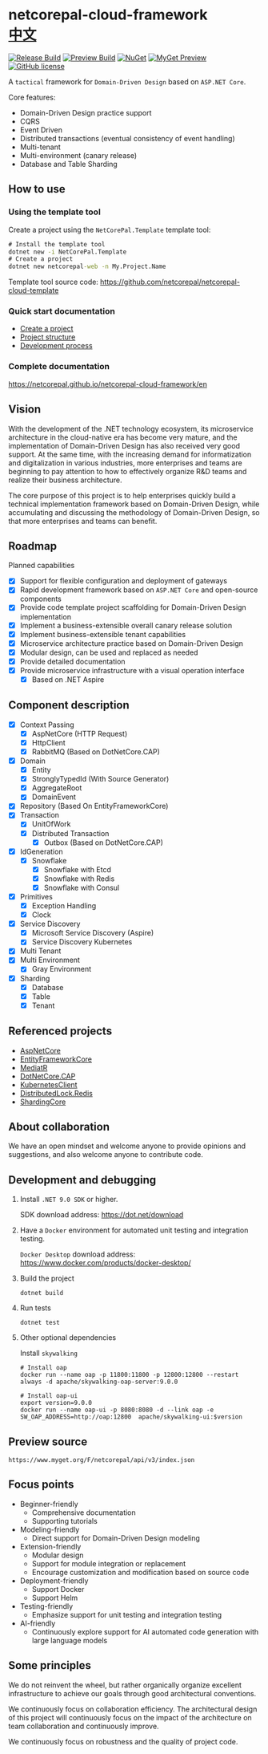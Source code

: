 # netcorepal-cloud-framework　　　　　　　　　　[中文](https://github.com/netcorepal/netcorepal-cloud-framework/blob/main/README.md)

[![Release Build](https://img.shields.io/github/actions/workflow/status/netcorepal/netcorepal-cloud-framework/release.yml?label=release%20build)](https://github.com/netcorepal/netcorepal-cloud-framework/actions/workflows/release.yml)
[![Preview Build](https://img.shields.io/github/actions/workflow/status/netcorepal/netcorepal-cloud-framework/dotnet.yml?label=preview%20build)](https://github.com/netcorepal/netcorepal-cloud-framework/actions/workflows/dotnet.yml)
[![NuGet](https://img.shields.io/nuget/v/NetCorePal.Extensions.AspNetCore.svg)](https://www.nuget.org/packages/NetCorePal.Extensions.AspNetCore)
[![MyGet Preview](https://img.shields.io/myget/netcorepal/vpre/NetCorePal.Extensions.AspNetCore?label=preview)](https://www.myget.org/feed/netcorepal/package/nuget/NetCorePal.Extensions.AspNetCore)
[![GitHub license](https://img.shields.io/badge/license-MIT-blue.svg)](https://github.com/netcorepal/netcorepal-cloud-framework/blob/main/LICENSE)

A `tactical` framework for `Domain-Driven Design` based on `ASP.NET Core`.

Core features:

+ Domain-Driven Design practice support
+ CQRS
+ Event Driven
+ Distributed transactions (eventual consistency of event handling)
+ Multi-tenant
+ Multi-environment (canary release)
+ Database and Table Sharding

## How to use

### Using the template tool

Create a project using the `NetCorePal.Template` template tool:

```cmd
# Install the template tool
dotnet new -i NetCorePal.Template
# Create a project
dotnet new netcorepal-web -n My.Project.Name
```

Template tool source code: <https://github.com/netcorepal/netcorepal-cloud-template>

### Quick start documentation

+ [Create a project](https://netcorepal.github.io/netcorepal-cloud-framework/en/getting-started/getting-started/)
+ [Project structure](https://netcorepal.github.io/netcorepal-cloud-framework/en/getting-started/project-structure/)
+ [Development process](https://netcorepal.github.io/netcorepal-cloud-framework/en/getting-started/development-process/)

### Complete documentation

<https://netcorepal.github.io/netcorepal-cloud-framework/en>

## Vision

With the development of the .NET technology ecosystem, its microservice architecture in the cloud-native era has become very mature, and the implementation of Domain-Driven Design has also received very good support. At the same time, with the increasing demand for informatization and digitalization in various industries, more enterprises and teams are beginning to pay attention to how to effectively organize R&D teams and realize their business architecture.

The core purpose of this project is to help enterprises quickly build a technical implementation framework based on Domain-Driven Design, while accumulating and discussing the methodology of Domain-Driven Design, so that more enterprises and teams can benefit.

## Roadmap

Planned capabilities

+ [x] Support for flexible configuration and deployment of gateways
+ [x] Rapid development framework based on `ASP.NET Core` and open-source components
+ [x] Provide code template project scaffolding for Domain-Driven Design implementation
+ [x] Implement a business-extensible overall canary release solution
+ [x] Implement business-extensible tenant capabilities
+ [x] Microservice architecture practice based on Domain-Driven Design
+ [x] Modular design, can be used and replaced as needed
+ [x] Provide detailed documentation
+ [x] Provide microservice infrastructure with a visual operation interface
  + [x] Based on .NET Aspire

## Component description

+ [x] Context Passing
  + [x] AspNetCore (HTTP Request)
  + [x] HttpClient
  + [x] RabbitMQ (Based on DotNetCore.CAP)
+ [x] Domain
  + [x] Entity
  + [x] StronglyTypedId (With Source Generator)
  + [x] AggregateRoot
  + [x] DomainEvent
+ [x] Repository (Based On EntityFrameworkCore)
+ [x] Transaction
  + [x] UnitOfWork
  + [x] Distributed Transaction
    + [x] Outbox (Based on DotNetCore.CAP)
+ [x] IdGeneration
  + [x] Snowflake
    + [x] Snowflake with Etcd
    + [x] Snowflake with Redis
    + [x] Snowflake with Consul
+ [x] Primitives
  + [x] Exception Handling
  + [x] Clock
+ [x] Service Discovery
  + [x] Microsoft Service Discovery (Aspire)
  + [x] Service Discovery Kubernetes
+ [x] Multi Tenant
+ [x] Multi Environment
  + [x] Gray Environment
+ [x] Sharding
  + [x] Database
  + [x] Table
  + [x] Tenant

## Referenced projects

+ [AspNetCore](https://github.com/dotnet/aspnetcore)
+ [EntityFrameworkCore](https://github.com/dotnet/efcore)
+ [MediatR](https://github.com/jbogard/MediatR)
+ [DotNetCore.CAP](https://github.com/dotnetcore/CAP)
+ [KubernetesClient](https://github.com/kubernetes-client/csharp)
+ [DistributedLock.Redis](https://github.com/madelson/DistributedLock)
+ [ShardingCore](https://github.com/dotnetcore/sharding-core)

## About collaboration

We have an open mindset and welcome anyone to provide opinions and suggestions, and also welcome anyone to contribute code.

## Development and debugging

1. Install `.NET 9.0 SDK` or higher.

   SDK download address: <https://dot.net/download>

2. Have a `Docker` environment for automated unit testing and integration testing.

   `Docker Desktop` download address: <https://www.docker.com/products/docker-desktop/>

3. Build the project

    ```shell
    dotnet build
    ```

4. Run tests

    ```shell
    dotnet test
    ```

5. Other optional dependencies

   Install `skywalking`

    ```shell
    # Install oap
    docker run --name oap -p 11800:11800 -p 12800:12800 --restart always -d apache/skywalking-oap-server:9.0.0

    # Install oap-ui
    export version=9.0.0
    docker run --name oap-ui -p 8080:8080 -d --link oap -e SW_OAP_ADDRESS=http://oap:12800  apache/skywalking-ui:$version
    ```

## Preview source

```
https://www.myget.org/F/netcorepal/api/v3/index.json
```

## Focus points

+ Beginner-friendly
    + Comprehensive documentation
    + Supporting tutorials
+ Modeling-friendly
    + Direct support for Domain-Driven Design modeling
+ Extension-friendly
    + Modular design
    + Support for module integration or replacement
    + Encourage customization and modification based on source code
+ Deployment-friendly
    + Support Docker
    + Support Helm
+ Testing-friendly
    + Emphasize support for unit testing and integration testing
+ AI-friendly
    + Continuously explore support for AI automated code generation with large language models

## Some principles

We do not reinvent the wheel, but rather organically organize excellent infrastructure to achieve our goals through good architectural conventions.

We continuously focus on collaboration efficiency. The architectural design of this project will continuously focus on the impact of the architecture on team collaboration and continuously improve.

We continuously focus on robustness and the quality of project code.
